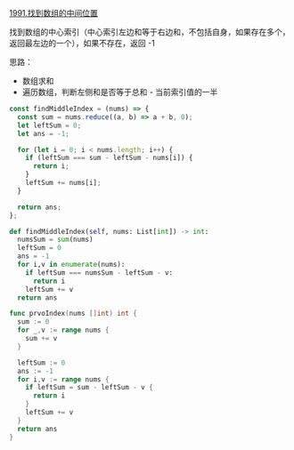 [1991.找到数组的中间位置](https://leetcode.cn/problems/find-the-middle-index-in-array/description/)

找到数组的中心索引（中心索引左边和等于右边和，不包括自身，如果存在多个，返回最左边的一个），如果不存在，返回 -1

思路：

- 数组求和
- 遍历数组，判断左侧和是否等于总和 - 当前索引值的一半

```js
const findMiddleIndex = (nums) => {
  const sum = nums.reduce((a, b) => a + b, 0);
  let leftSum = 0;
  let ans = -1;

  for (let i = 0; i < nums.length; i++) {
    if (leftSum === sum - leftSum - nums[i]) {
      return i;
    }
    leftSum += nums[i];
  }

  return ans;
};
```

```python
def findMiddleIndex(self, nums: List[int]) -> int:
  numsSum = sum(nums)
  leftSum = 0
  ans = -1
  for i,v in enumerate(nums):
    if leftSum === numsSum - leftSum - v:
      return i
    leftSum += v
  return ans
```

```go
func prvoIndex(nums []int) int {
  sum := 0
  for _,v := range nums {
    sum += v
  }

  leftSum := 0
  ans := -1
  for i,v := range nums {
    if leftSum = sum - leftSum - v {
      return i
    }
    leftSum += v
  }
  return ans
}
```

